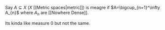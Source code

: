 Say $A\subseteq X$ ($X$ [[Metric spaces|metric]]) is meagre if $A=\bigcup_{n=1}^\infty A_{n}$ where $A_{n}$ are [[Nowhere Dense]].

Its kinda like measure 0 but not the same.